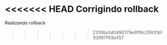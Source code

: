 <<<<<<< HEAD
Corrigindo rollback
=======
Realizando rollback
>>>>>>> 23108a3d0490179e9ff9c29931b130997f93b457
